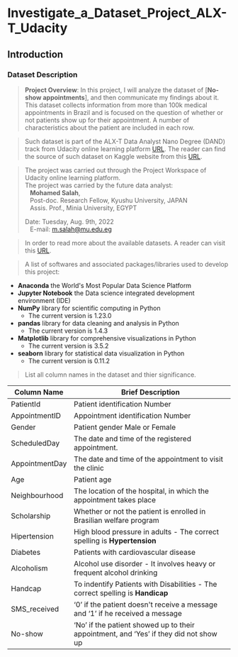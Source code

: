 # Investigate_a_Dataset_Project_ALX-T_Udacity


## Introduction


### Dataset Description 

> **Project Overview**:
In this project, I will analyze the dataset of [**No-show appointments**], and then communicate my findings about it. This dataset collects information from more than 100k medical appointments in Brazil and is focused on the question of whether or not patients show up for their appointment. A number of characteristics about the patient are included in each row.

> Such dataset is part of the ALX-T Data Analyst Nano Degree (DAND) track from Udacity online learning platform [URL](https://www.alxafrica.com/programme_post/data-analyst/). The reader can find the source of such dataset on Kaggle website from this [URL](https://www.kaggle.com/datasets/joniarroba/noshowappointments).

> The project was carried out through the Project Workspace of Udacity online learning platform.
<br> The project was carried by the future data analyst: 
<br><code>    </code> **Mohamed Salah**, 
<br><code>      </code> Post-doc. Research Fellow, Kyushu University, JAPAN
<br><code>      </code> Assis. Prof., Minia University, EGYPT
<br><code>      </code> Date: Tuesday, Aug. 9th, 2022
<br><code>      </code> E-mail:  m.salah@mu.edu.eg

> In order to read more about the available datasets. A reader can visit this [URL](https://docs.google.com/document/d/e/2PACX-1vTlVmknRRnfy_4eTrjw5hYGaiQim5ctr9naaRd4V9du2B5bxpd8FEH3KtDgp8qVekw7Cj1GLk1IXdZi/pub?embedded=True).

> A list of softwares and associated packages/libraries used to develop this project:
* **Anaconda** the World's Most Popular Data Science Platform
* **Jupyter Notebook** the Data science integrated development environment (IDE)
* **NumPy** library for scientific computing in Python 
     - The current version is 1.23.0
* **pandas** library for data cleaning and analysis in Python
     - The current version is 1.4.3
* **Matplotlib** library for comprehensive visualizations in Python
     - The current version is 3.5.2
* **seaborn** library for statistical data visualization in Python
     - The current version is 0.11.2

> List all column names in the dataset and thier significance.

| Column Name | Brief Description |
| --- | --- |
| PatientId | Patient identification Number |
| AppointmentID | Appointment identification Number |
| Gender | Patient gender Male or Female |
| ScheduledDay | The date and time of the registered appointment. |
| AppointmentDay | The date and time of the appointment to visit the clinic |
| Age | Patient age |
| Neighbourhood | The location of the hospital, in which the appointment takes place |
| Scholarship | Whether or not the patient is enrolled in Brasilian welfare program |
| Hipertension | High blood pressure in adults - The correct spelling is **Hypertension** |
| Diabetes | Patients with cardiovascular disease |
| Alcoholism | Alcohol use disorder - It involves heavy or frequent alcohol drinking |
| Handcap | To indentify Patients with Disabilities - The correct spelling is **Handicap** |
| SMS_received | ‘0’ if the patient doesn't receive a message and ‘1’ if he received a message |
| No-show | ‘No’ if the patient showed up to their appointment, and ‘Yes’ if they did not show up | 
